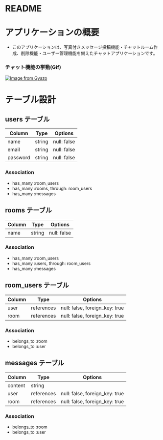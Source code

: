 # README

# アプリケーションの概要
- このアプリケーションは、写真付きメッセージ投稿機能・チャットルーム作成、削除機能・ユーザー管理機能を備えたチャットアプリケーションです。

### チャット機能の挙動(Gif)
[![Image from Gyazo](https://i.gyazo.com/3687fa9c9e70edd39189ba40ef1244c2.gif)](https://gyazo.com/3687fa9c9e70edd39189ba40ef1244c2)

# テーブル設計

## users テーブル

| Column   | Type   | Options     |
| -------- | ------ | ----------- |
| name     | string | null: false |
| email    | string | null: false |
| password | string | null: false |

### Association

- has_many :room_users
- has_many :rooms, through: room_users
- has_many :messages

## rooms テーブル

| Column | Type   | Options     |
| ------ | ------ | ----------- |
| name   | string | null: false |

### Association

- has_many :room_users
- has_many :users, through: room_users
- has_many :messages

## room_users テーブル

| Column | Type       | Options                        |
| ------ | ---------- | ------------------------------ |
| user   | references | null: false, foreign_key: true |
| room   | references | null: false, foreign_key: true |

### Association

- belongs_to :room
- belongs_to :user

## messages テーブル

| Column  | Type       | Options                        |
| ------- | ---------- | ------------------------------ |
| content | string     |                                |
| user    | references | null: false, foreign_key: true |
| room    | references | null: false, foreign_key: true |

### Association

- belongs_to :room
- belongs_to :user